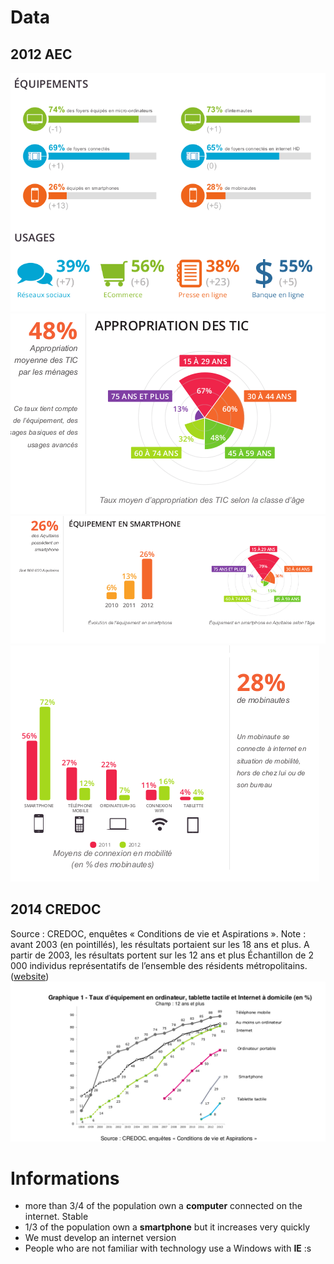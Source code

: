 # Data
## 2012 AEC
![devices](../Pictures/Devices.png)
![ageInternet](../Pictures/ageAppropriation.png)
![ageSmartphone](../Pictures/smartphoneAge.png)
![mobinautes](../Pictures/mobinautes.png)
## 2014 CREDOC
Source : CREDOC, enquêtes « Conditions de vie et Aspirations ». Note : avant 2003 (en pointillés), les résultats
portaient sur les 18 ans et plus. A partir de 2003, les résultats portent sur les 12 ans et plus
Échantillon de 2 000 individus représentatifs de l’ensemble
des résidents métropolitains.
([website](http://www.credoc.fr/departements/aspi.php))
![deviceEvolution](../Pictures/repartitionDeviceFoyerCREDOC.png)

# Informations
* more than 3/4 of the population own a **computer** connected on the internet. Stable
* 1/3 of the population own a **smartphone** but it increases very quickly
* We must develop an internet version
* People who are not familiar with technology use a Windows with **IE** :s